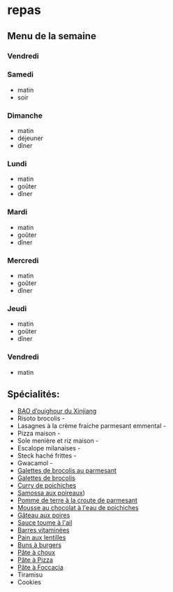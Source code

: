 # repas

## Menu de la semaine

### Vendredi

### Samedi

- matin
- soir

### Dimanche

- matin
- déjeuner
- dîner

### Lundi

- matin
- goûter
- dîner

### Mardi

- matin
- goûter
- dîner

### Mercredi

- matin
- goûter
- dîner


### Jeudi

- matin
- goûter
- dîner


### Vendredi

- matin

## Spécialités:

- [BAO d’ouighour du Xinjiang ](https://www.instagram.com/p/CqVCCu3grZJ/)
- Risoto brocolis - 
- Lasagnes à la crème fraiche parmesant emmental - 
- Pizza maison - 
- Sole menière et riz maison - 
- Escalope milanaises - 
- Steck haché frittes - 
- Gwacamol - 
- [Galettes de brocolis au parmesant](https://www.instagram.com/p/CoxeBU7IPDq/)
- [Galettes de brocolis](https://www.instagram.com/p/CqI3CcRDXtQ/)
- [Curry de poichiches](https://www.instagram.com/p/CnuF1UWjhbO/)
- [Samossa aux poireaux](https://www.instagram.com/p/CqVkqnUItdB/))
- [Pomme de terre à la croute de parmesant](https://www.instagram.com/p/CpSydU5qBm0/)
- [Mousse au chocolat à l'eau de poichiches](https://www.instagram.com/p/CpiVP5nNB2i/)
- [Gâteau aux poires](https://www.instagram.com/p/CpfvuB_tEz6/)
- [Sauce toume à l'ail](https://www.instagram.com/p/Cpsfz2OICTo/)
- [Barres vitaminées](https://www.instagram.com/p/Cn4zWwoDGGP/)
- [Pain aux lentilles](https://www.instagram.com/p/Cp2x_1WDG0Q/)
- [Buns à burgers](https://www.instagram.com/p/CpfldJ3IO1T/)
- [Pâte à choux](https://www.instagram.com/p/CpHv_6torrn/)
- [Pâte à Pizza](https://www.instagram.com/p/Cnue8fdBo6e/)
- [Pâte à Foccacia](https://www.instagram.com/p/CkqUttgpysx/)
- Tiramisu
- Cookies
